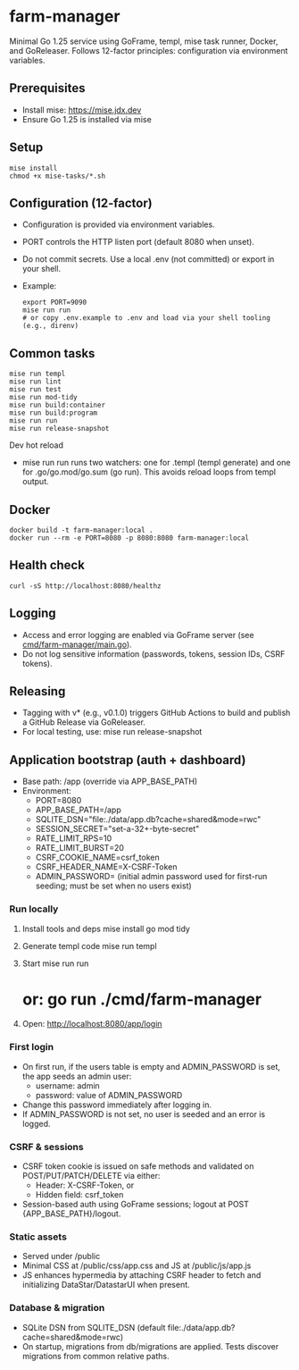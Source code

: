# farm-manager

Minimal Go 1.25 service using GoFrame, templ, mise task runner, Docker, and GoReleaser. Follows 12-factor principles: configuration via environment variables.

## Prerequisites

- Install mise: <https://mise.jdx.dev>
- Ensure Go 1.25 is installed via mise

## Setup

    mise install
    chmod +x mise-tasks/*.sh

## Configuration (12-factor)

- Configuration is provided via environment variables.
- PORT controls the HTTP listen port (default 8080 when unset).
- Do not commit secrets. Use a local .env (not committed) or export in your shell.
- Example:

      export PORT=9090
      mise run run
      # or copy .env.example to .env and load via your shell tooling (e.g., direnv)

## Common tasks

    mise run templ
    mise run lint
    mise run test
    mise run mod-tidy
    mise run build:container
    mise run build:program
    mise run run
    mise run release-snapshot

Dev hot reload

- mise run run runs two watchers: one for .templ (templ generate) and one for .go/go.mod/go.sum (go run). This avoids reload loops from templ output.

## Docker

    docker build -t farm-manager:local .
    docker run --rm -e PORT=8080 -p 8080:8080 farm-manager:local

## Health check

    curl -sS http://localhost:8080/healthz

## Logging

- Access and error logging are enabled via GoFrame server (see [cmd/farm-manager/main.go](cmd/farm-manager/main.go)).
- Do not log sensitive information (passwords, tokens, session IDs, CSRF tokens).

## Releasing

- Tagging with v* (e.g., v0.1.0) triggers GitHub Actions to build and publish a GitHub Release via GoReleaser.
- For local testing, use: mise run release-snapshot

## Application bootstrap (auth + dashboard)

- Base path: /app (override via APP_BASE_PATH)
- Environment:
  - PORT=8080
  - APP_BASE_PATH=/app
  - SQLITE_DSN="file:./data/app.db?cache=shared&amp;mode=rwc"
  - SESSION_SECRET="set-a-32+-byte-secret"
  - RATE_LIMIT_RPS=10
  - RATE_LIMIT_BURST=20
  - CSRF_COOKIE_NAME=csrf_token
  - CSRF_HEADER_NAME=X-CSRF-Token
  - ADMIN_PASSWORD=<required> (initial admin password used for first-run seeding; must be set when no users exist)

### Run locally

1) Install tools and deps
   mise install
   go mod tidy

2) Generate templ code
   mise run templ

3) Start
   mise run run

   # or: go run ./cmd/farm-manager

4) Open:
   <http://localhost:8080/app/login>

### First login

- On first run, if the users table is empty and ADMIN_PASSWORD is set, the app seeds an admin user:
  - username: admin
  - password: value of ADMIN_PASSWORD
- Change this password immediately after logging in.
- If ADMIN_PASSWORD is not set, no user is seeded and an error is logged.

### CSRF & sessions

- CSRF token cookie is issued on safe methods and validated on POST/PUT/PATCH/DELETE via either:
  - Header: X-CSRF-Token, or
  - Hidden field: csrf_token
- Session-based auth using GoFrame sessions; logout at POST {APP_BASE_PATH}/logout.

### Static assets

- Served under /public
- Minimal CSS at /public/css/app.css and JS at /public/js/app.js
- JS enhances hypermedia by attaching CSRF header to fetch and initializing DataStar/DatastarUI when present.

### Database & migration

- SQLite DSN from SQLITE_DSN (default file:./data/app.db?cache=shared&amp;mode=rwc)
- On startup, migrations from db/migrations are applied. Tests discover migrations from common relative paths.
